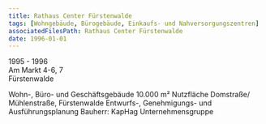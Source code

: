 ```yaml
---
title: Rathaus Center Fürstenwalde
tags: [Wohngebäude, Bürogebäude, Einkaufs- und Nahversorgungszentren]
associatedFilesPath: Rathaus Center Fürstenwalde
date: 1996-01-01
---
```

1995 - 1996<br/>
Am Markt 4-6, 7<br/>
Fürstenwalde

Wohn-, Büro- und Geschäftsgebäude
10.000 m² Nutzfläche
Domstraße/ Mühlenstraße, Fürstenwalde
Entwurfs-, Genehmigungs- und Ausführungsplanung
Bauherr: KapHag Unternehmensgruppe
